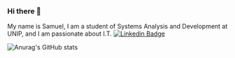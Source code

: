 ### Hi there 👋
My name is Samuel, I am a student of Systems Analysis and Development at UNIP, and I am passionate about I.T.
[![Linkedin Badge](https://img.shields.io/badge/-Samuel%20Moura-6633cc?style=flat-square&logo=Linkedin&logoColor=white&link=https://www.linkedin.com/in/samueldemourasousa)](https://www.linkedin.com/in/samueldemourasousa) 


![Anurag's GitHub stats](https://github-readme-stats.vercel.app/api?username=saturnz0&show_icons=true&theme=radical)
